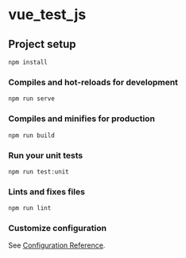 # vue_test_js

## Project setup

```shell
npm install
```

### Compiles and hot-reloads for development

```shell
npm run serve
```

### Compiles and minifies for production

```shell
npm run build
```

### Run your unit tests

```shell
npm run test:unit
```

### Lints and fixes files

```shell
npm run lint
```

### Customize configuration

See [Configuration Reference](https://cli.vuejs.org/config/).
